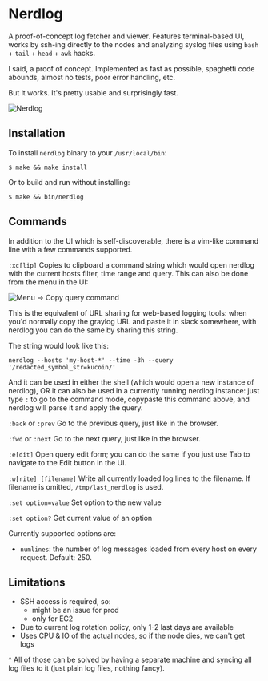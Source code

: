 # Nerdlog

A proof-of-concept log fetcher and viewer. Features terminal-based UI, works by
ssh-ing directly to the nodes and analyzing syslog files using
`bash` + `tail` + `head` + `awk` hacks.

I said, a proof of concept. Implemented as fast as possible, spaghetti code
abounds, almost no tests, poor error handling, etc.

But it works. It's pretty usable and surprisingly fast.

![Nerdlog](images/nerdlog.png)

## Installation

To install `nerdlog` binary to your `/usr/local/bin`:

```
$ make && make install
```

Or to build and run without installing:

```
$ make && bin/nerdlog
```

## Commands

In addition to the UI which is self-discoverable, there is a vim-like command line
with a few commands supported.

`:xc[lip]` Copies to clipboard a command string which would open nerdlog with
the current hosts filter, time range and query. This can also be done from the
menu in the UI:

![Menu -> Copy query command](images/nerdlog_menu_copy.png)

This is the equivalent of URL sharing for web-based logging tools: when you'd
normally copy the graylog URL and paste it in slack somewhere, with nerdlog you
can do the same by sharing this string.

The string would look like this:

```
nerdlog --hosts 'my-host-*' --time -3h --query '/redacted_symbol_str=kucoin/'
```

And it can be used in either the shell (which would open a new instance of
nerdlog), OR it can also be used in a currently running nerdlog instance: just
type `:` to go to the command mode, copypaste this command above, and nerdlog
will parse it and apply the query.

`:back` or `:prev` Go to the previous query, just like in the browser.

`:fwd` or `:next` Go to the next query, just like in the browser.

`:e[dit]` Open query edit form; you can do the same if you just use Tab to navigate
to the Edit button in the UI.

`:w[rite] [filename]` Write all currently loaded log lines to the filename.
If filename is omitted, `/tmp/last_nerdlog` is used.

`:set option=value` Set option to the new value

`:set option?` Get current value of an option

Currently supported options are:

- `numlines`: the number of log messages loaded from every host on every
  request. Default: 250.

## Limitations

- SSH access is required, so:
  - might be an issue for prod
  - only for EC2
- Due to current log rotation policy, only 1-2 last days are available
- Uses CPU & IO of the actual nodes, so if the node dies, we can't get logs

^ All of those can be solved by having a separate machine and syncing all log
files to it (just plain log files, nothing fancy).
